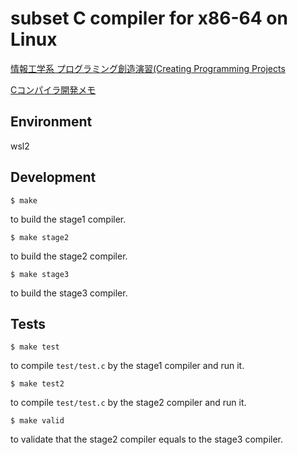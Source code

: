 # subset C compiler for x86-64 on Linux

[情報工学系 プログラミング創造演習(Creating Programming Projects](https://titech-cpp.github.io/)

[Cコンパイラ開発メモ](https://github.com/season1618/books/blob/main/c-compiler/index.md)

## Environment
wsl2

## Development

```
$ make
```

to build the stage1 compiler.

```
$ make stage2
```

to build the stage2 compiler.

```
$ make stage3
```

to build the stage3 compiler.

## Tests

```
$ make test
```

to compile `test/test.c` by the stage1 compiler and run it.

```
$ make test2
```

to compile `test/test.c` by the stage2 compiler and run it.

```
$ make valid
```

to validate that the stage2 compiler equals to the stage3 compiler.